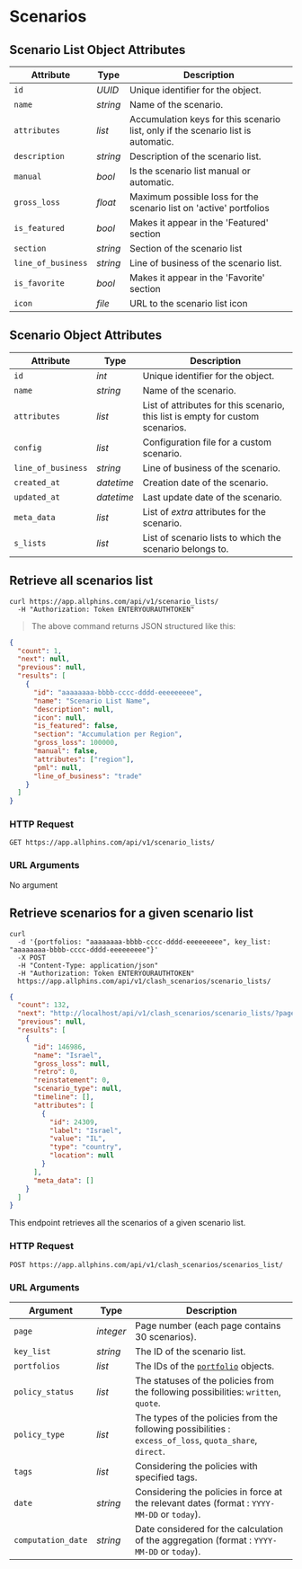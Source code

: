# Scenarios

## Scenario List Object Attributes

| Attribute          | Type     | Description                                                                       |
| ------------------ | -------- | --------------------------------------------------------------------------------- |
| `id`               | _UUID_   | Unique identifier for the object.                                                 |
| `name`             | _string_ | Name of the scenario.                                                             |
| `attributes`       | _list_   | Accumulation keys for this scenario list, only if the scenario list is automatic. |
| `description`      | _string_ | Description of the scenario list.                                                 |
| `manual`           | _bool_   | Is the scenario list manual or automatic.                                         |
| `gross_loss`       | _float_  | Maximum possible loss for the scenario list on 'active' portfolios                |
| `is_featured`      | _bool_   | Makes it appear in the 'Featured' section                                         |
| `section`          | _string_ | Section of the scenario list                                                      |
| `line_of_business` | _string_ | Line of business of the scenario list.                                            |
| `is_favorite`      | _bool_   | Makes it appear in the 'Favorite' section                                         |
| `icon`             | _file_   | URL to the scenario list icon                                                     |

## Scenario Object Attributes

| Attribute          | Type       | Description                                                                    |
| ------------------ | ---------  | ------------------------------------------------------------------------------ |
| `id`               | _int_      | Unique identifier for the object.                                              |
| `name`             | _string_   | Name of the scenario.                                                          |
| `attributes`       | _list_     | List of attributes for this scenario, this list is empty for custom scenarios. |
| `config`           | _list_     | Configuration file for a custom scenario.                                      |
| `line_of_business` | _string_   | Line of business of the scenario.                                              |
| `created_at`       | _datetime_ | Creation date of the scenario.                                                 |
| `updated_at`       | _datetime_ | Last update date of the scenario.                                              |
| `meta_data`        | _list_     | List of _extra_ attributes for the scenario.                                   |
| `s_lists`          | _list_     | List of scenario lists to which the scenario belongs to.                       |

## Retrieve all scenarios list

```shell
curl https://app.allphins.com/api/v1/scenario_lists/
  -H "Authorization: Token ENTERYOURAUTHTOKEN"
```

> The above command returns JSON structured like this:

```json
{
  "count": 1,
  "next": null,
  "previous": null,
  "results": [
    {
      "id": "aaaaaaaa-bbbb-cccc-dddd-eeeeeeeee",
      "name": "Scenario List Name",
      "description": null,
      "icon": null,
      "is_featured": false,
      "section": "Accumulation per Region",
      "gross_loss": 100000,
      "manual": false,
      "attributes": ["region"],
      "pml": null,
      "line_of_business": "trade"
    }
  ]
}
```

### HTTP Request

`GET https://app.allphins.com/api/v1/scenario_lists/`

### URL Arguments

No argument

## Retrieve scenarios for a given scenario list

```shell
curl
  -d '{portfolios: "aaaaaaaa-bbbb-cccc-dddd-eeeeeeeee", key_list: "aaaaaaaa-bbbb-cccc-dddd-eeeeeeeee"}'
  -X POST
  -H "Content-Type: application/json"
  -H "Authorization: Token ENTERYOURAUTHTOKEN"
  https://app.allphins.com/api/v1/clash_scenarios/scenario_lists/
```

```json
{
  "count": 132,
  "next": "http://localhost/api/v1/clash_scenarios/scenario_lists/?page=2",
  "previous": null,
  "results": [
    {
      "id": 146986,
      "name": "Israel",
      "gross_loss": null,
      "retro": 0,
      "reinstatement": 0,
      "scenario_type": null,
      "timeline": [],
      "attributes": [
        {
          "id": 24309,
          "label": "Israel",
          "value": "IL",
          "type": "country",
          "location": null
        }
      ],
      "meta_data": []
    }
  ]
}
```

This endpoint retrieves all the scenarios of a given scenario list.

### HTTP Request

`POST https://app.allphins.com/api/v1/clash_scenarios/scenarios_list/`

### URL Arguments

| Argument     | Type       | Description                                      |
| ------------ | ---------  | ------------------------------------------------ |
| `page` | _integer_ | Page number (each page contains 30 scenarios). |
| `key_list`   | _string_ | The ID of the scenario list. |
| `portfolios` | _list_ | The IDs of the [`portfolio`](#portfolios) objects. |
| `policy_status` | _list_ | The statuses of the policies from the following possibilities: `written`, `quote`. |
| `policy_type` | _list_ | The types of the policies from the following possibilities :  `excess_of_loss`, `quota_share`, `direct`. |
| `tags` | _list_ | Considering the policies with specified tags. |
| `date` | _string_ | Considering the policies in force at the relevant dates (format : `YYYY-MM-DD` or `today`). |
| `computation_date` | _string_ | Date considered for the calculation of the aggregation (format : `YYYY-MM-DD` or `today`). |
